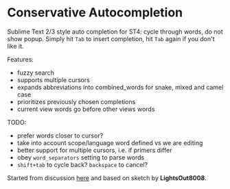 # Conservative Autocompletion

Sublime Text 2/3 style auto completion for ST4: cycle through words, do not show popup. Simply hit `Tab` to insert completion, hit `Tab` again if you don't like it.

Features:

- fuzzy search
- supports multiple cursors
- expands abbreviations into combined_words for snake, mixed and camel case
- prioritizes previously chosen completions
- current view words go before other views words

TODO:

- prefer words closer to cursor?
- take into account scope/language word defined vs we are editing
- better support for multiple cursors, i.e. if primers differ
- obey `word_separators` setting to parse words
- `shift+tab` to cycle back? `backspace` to cancel?


Started from discussion [here](https://forum.sublimetext.com/t/st3-style-autocomplete-in-st4/57774) and based on sketch by **LightsOut8008**.
